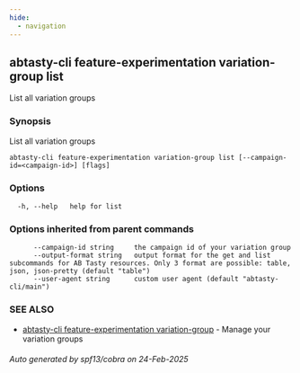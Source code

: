 ```yaml
---
hide:
  - navigation
---
```

## abtasty-cli feature-experimentation variation-group list

List all variation groups

### Synopsis

List all variation groups

```
abtasty-cli feature-experimentation variation-group list [--campaign-id=<campaign-id>] [flags]
```

### Options

```
  -h, --help   help for list
```

### Options inherited from parent commands

```
      --campaign-id string     the campaign id of your variation group
      --output-format string   output format for the get and list subcommands for AB Tasty resources. Only 3 format are possible: table, json, json-pretty (default "table")
      --user-agent string      custom user agent (default "abtasty-cli/main")
```

### SEE ALSO

* [abtasty-cli feature-experimentation variation-group](abtasty-cli_feature-experimentation_variation-group.md)	 - Manage your variation groups

###### Auto generated by spf13/cobra on 24-Feb-2025
